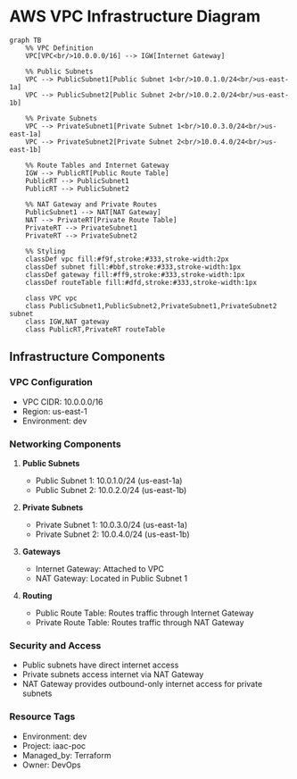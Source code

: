 # AWS VPC Infrastructure Diagram

```mermaid
graph TB
    %% VPC Definition
    VPC[VPC<br/>10.0.0.0/16] --> IGW[Internet Gateway]
    
    %% Public Subnets
    VPC --> PublicSubnet1[Public Subnet 1<br/>10.0.1.0/24<br/>us-east-1a]
    VPC --> PublicSubnet2[Public Subnet 2<br/>10.0.2.0/24<br/>us-east-1b]
    
    %% Private Subnets
    VPC --> PrivateSubnet1[Private Subnet 1<br/>10.0.3.0/24<br/>us-east-1a]
    VPC --> PrivateSubnet2[Private Subnet 2<br/>10.0.4.0/24<br/>us-east-1b]
    
    %% Route Tables and Internet Gateway
    IGW --> PublicRT[Public Route Table]
    PublicRT --> PublicSubnet1
    PublicRT --> PublicSubnet2
    
    %% NAT Gateway and Private Routes
    PublicSubnet1 --> NAT[NAT Gateway]
    NAT --> PrivateRT[Private Route Table]
    PrivateRT --> PrivateSubnet1
    PrivateRT --> PrivateSubnet2
    
    %% Styling
    classDef vpc fill:#f9f,stroke:#333,stroke-width:2px
    classDef subnet fill:#bbf,stroke:#333,stroke-width:1px
    classDef gateway fill:#ff9,stroke:#333,stroke-width:1px
    classDef routeTable fill:#dfd,stroke:#333,stroke-width:1px
    
    class VPC vpc
    class PublicSubnet1,PublicSubnet2,PrivateSubnet1,PrivateSubnet2 subnet
    class IGW,NAT gateway
    class PublicRT,PrivateRT routeTable
```

## Infrastructure Components

### VPC Configuration
- VPC CIDR: 10.0.0.0/16
- Region: us-east-1
- Environment: dev

### Networking Components
1. **Public Subnets**
   - Public Subnet 1: 10.0.1.0/24 (us-east-1a)
   - Public Subnet 2: 10.0.2.0/24 (us-east-1b)

2. **Private Subnets**
   - Private Subnet 1: 10.0.3.0/24 (us-east-1a)
   - Private Subnet 2: 10.0.4.0/24 (us-east-1b)

3. **Gateways**
   - Internet Gateway: Attached to VPC
   - NAT Gateway: Located in Public Subnet 1

4. **Routing**
   - Public Route Table: Routes traffic through Internet Gateway
   - Private Route Table: Routes traffic through NAT Gateway

### Security and Access
- Public subnets have direct internet access
- Private subnets access internet via NAT Gateway
- NAT Gateway provides outbound-only internet access for private subnets

### Resource Tags
- Environment: dev
- Project: iaac-poc
- Managed_by: Terraform
- Owner: DevOps
